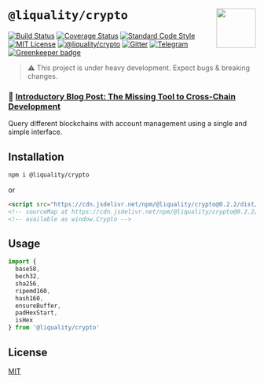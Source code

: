 # `@liquality/crypto` <img align="right" src="https://raw.githubusercontent.com/liquality/chainabstractionlayer/master/liquality-logo.png" height="80px" />


[![Build Status](https://travis-ci.com/liquality/chainabstractionlayer.svg?branch=master)](https://travis-ci.com/liquality/chainabstractionlayer)
[![Coverage Status](https://coveralls.io/repos/github/liquality/chainabstractionlayer/badge.svg?branch=master)](https://coveralls.io/github/liquality/chainabstractionlayer?branch=master)
[![Standard Code Style](https://img.shields.io/badge/codestyle-standard-brightgreen.svg)](https://github.com/standard/standard)
[![MIT License](https://img.shields.io/badge/license-MIT-brightgreen.svg)](../../LICENSE.md)
[![@liquality/crypto](https://img.shields.io/npm/dt/@liquality/crypto.svg)](https://npmjs.com/package/@liquality/crypto)
[![Gitter](https://img.shields.io/gitter/room/liquality/Lobby.svg)](https://gitter.im/liquality/Lobby?source=orgpage)
[![Telegram](https://img.shields.io/badge/chat-on%20telegram-blue.svg)](https://t.me/Liquality) [![Greenkeeper badge](https://badges.greenkeeper.io/liquality/chainabstractionlayer.svg)](https://greenkeeper.io/)

> :warning: This project is under heavy development. Expect bugs & breaking changes.

### :pencil: [Introductory Blog Post: The Missing Tool to Cross-Chain Development](https://medium.com/liquality/the-missing-tool-to-cross-chain-development-2ebfe898efa1)


Query different blockchains with account management using a single and simple interface.


## Installation

```bash
npm i @liquality/crypto
```

or

```html
<script src="https://cdn.jsdelivr.net/npm/@liquality/crypto@0.2.2/dist/crypto.min.js"></script>
<!-- sourceMap at https://cdn.jsdelivr.net/npm/@liquality/crypto@0.2.2/dist/crypto.min.js.map -->
<!-- available as window.Crypto -->
```


## Usage

```js
import {
  base58,
  bech32,
  sha256,
  ripemd160,
  hash160,
  ensureBuffer,
  padHexStart,
  isHex
} from '@liquality/crypto'
```


## License

[MIT](../../LICENSE.md)
